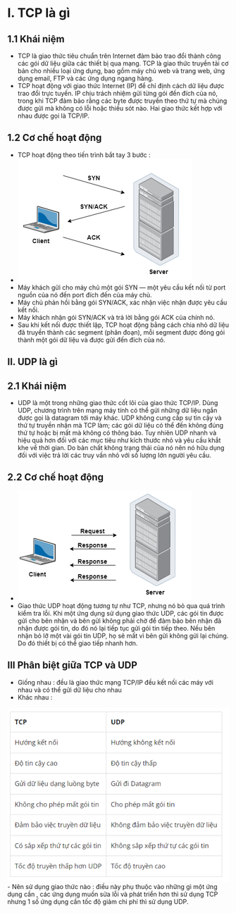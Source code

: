 # I. TCP là gì
## 1.1 Khái niệm
-  TCP  là giao thức tiêu chuẩn trên Internet đảm bảo trao đổi thành công các gói dữ liệu giữa các thiết bị qua mạng. TCP là giao thức truyền tải cơ bản cho nhiều loại ứng dụng, bao gồm máy chủ web và trang web, ứng dụng email, FTP và các ứng dụng ngang hàng.
- TCP hoạt động với giao thức Internet (IP) để chỉ định cách dữ liệu được trao đổi trực tuyến. IP chịu trách nhiệm gửi từng gói đến đích của nó, trong khi TCP đảm bảo rằng các byte được truyền theo thứ tự mà chúng được gửi mà không có lỗi hoặc thiếu sót nào. Hai giao thức kết hợp với nhau được gọi là TCP/IP.
## 1.2 Cơ chế hoạt động
- TCP hoạt động theo tiến trình bắt tay 3 bước :
- <img src="img/1.PNG">
- Máy khách gửi cho máy chủ một gói SYN — một yêu cầu kết nối từ port nguồn của nó đến port đích đến của máy chủ.
- Máy chủ phản hồi bằng gói SYN/ACK, xác nhận việc nhận được yêu cầu kết nối.
- Máy khách nhận gói SYN/ACK và trả lời bằng gói ACK của chính nó.
- Sau khi kết nối được thiết lập, TCP hoạt động bằng cách chia nhỏ dữ liệu đã truyền thành các segment (phân đoạn), mỗi segment được đóng gói thành một gói dữ liệu và được gửi đến đích của nó.
## II. UDP là gì 
## 2.1 Khái niệm
- UDP  là một trong những giao thức cốt lõi của giao thức TCP/IP. Dùng UDP, chương trình trên mạng máy tính có thể gửi những dữ liệu ngắn được gọi là datagram tới máy khác. UDP không cung cấp sự tin cậy và thứ tự truyền nhận mà TCP làm; các gói dữ liệu có thể đến không đúng thứ tự hoặc bị mất mà không có thông báo. Tuy nhiên UDP nhanh và hiệu quả hơn đối với các mục tiêu như kích thước nhỏ và yêu cầu khắt khe về thời gian. Do bản chất không trạng thái của nó nên nó hữu dụng đối với việc trả lời các truy vấn nhỏ với số lượng lớn người yêu cầu.
## 2.2 Cơ chế hoạt động
- <img src="img/2.PNG">
- Giao thức UDP hoạt động tương tự như TCP, nhưng nó bỏ qua quá trình kiểm tra lỗi. Khi một ứng dụng sử dụng giao thức UDP, các gói tin được gửi cho bên nhận và bên gửi không phải chờ để đảm bảo bên nhận đã nhận được gói tin, do đó nó lại tiếp tục gửi gói tin tiếp theo. Nếu bên nhận bỏ lỡ một vài gói tin UDP, họ sẽ mất vì bên gửi không gửi lại chúng. Do đó thiết bị có thể giao tiếp nhanh hơn.

## III Phân biệt giữa TCP và UDP
- Giống nhau : đều là giao thức mạng TCP/IP đều kết nối các máy với nhau và có thể gửi dữ liệu cho nhau 
- Khác nhau :

<img src="img/3.PNG">
- Nên sử dụng giao thức nào : điều này phụ thuộc vào những gì một ứng dụng cần , các ứng dụng muốn sửa lỗi và phát triển hơn thì sử dụng TCP nhưng 1 số ứng dụng cần tốc độ giảm chi phí thì sử dụng UDP.





